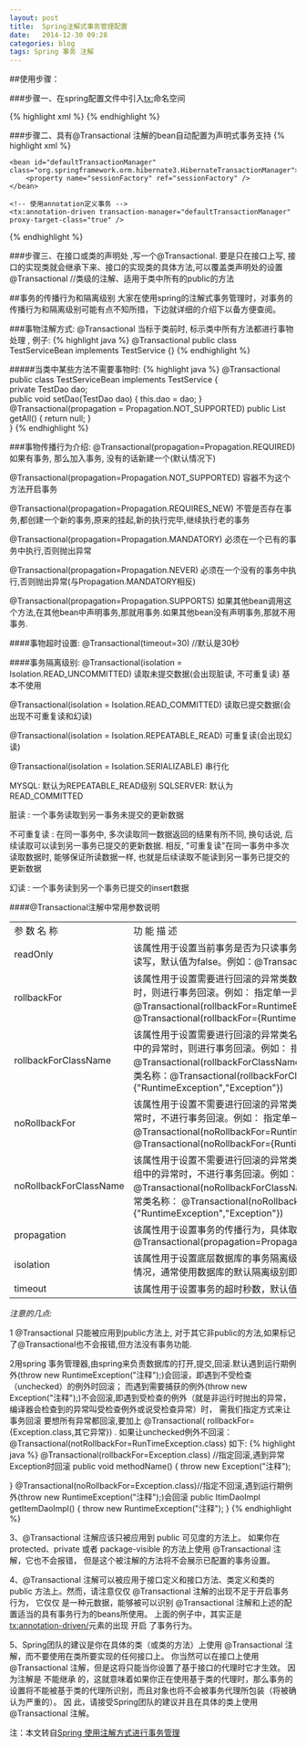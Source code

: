 ```yaml
---
layout: post
title:  Spring注解式事务管理配置
date:   2014-12-30 09:28
categories: blog
tags: Spring 事务 注解
---
```

##使用步骤：

###步骤一、在spring配置文件中引入<tx:>命名空间

{% highlight xml %}
<beans xmlns="http://www.springframework.org/schema/beans"
 xmlns:xsi="http://www.w3.org/2001/XMLSchema-instance"
 xmlns:tx="http://www.springframework.org/schema/tx"
 xsi:schemaLocation="http://www.springframework.org/schema/beans
 http://www.springframework.org/schema/beans/spring-beans-2.0.xsd
 http://www.springframework.org/schema/tx
 http://www.springframework.org/schema/tx/spring-tx-2.0.xsd">
{% endhighlight %}

###步骤二、具有@Transactional 注解的bean自动配置为声明式事务支持 
{% highlight xml %}
<!-- 事务管理器配置, Hibernate单数据源事务 -->
    <bean id="defaultTransactionManager" class="org.springframework.orm.hibernate3.HibernateTransactionManager">
        <property name="sessionFactory" ref="sessionFactory" />
    </bean>
    
    <!-- 使用annotation定义事务 -->
    <tx:annotation-driven transaction-manager="defaultTransactionManager" proxy-target-class="true" />
{% endhighlight %}

###步骤三、在接口或类的声明处 ,写一个@Transactional.
要是只在接口上写, 接口的实现类就会继承下来、接口的实现类的具体方法,可以覆盖类声明处的设置
@Transactional   //类级的注解、适用于类中所有的public的方法

##事务的传播行为和隔离级别
大家在使用spring的注解式事务管理时，对事务的传播行为和隔离级别可能有点不知所措，下边就详细的介绍下以备方便查阅。

###事物注解方式: @Transactional
当标于类前时, 标示类中所有方法都进行事物处理 , 例子:
{% highlight java %}
@Transactional
public class TestServiceBean implements TestService {} 
{% endhighlight %}

#####当类中某些方法不需要事物时:
{% highlight java %}
@Transactional
public class TestServiceBean implements TestService {   
    private TestDao dao;   
    public void setDao(TestDao dao) {
        this.dao = dao;
    }   
    @Transactional(propagation = Propagation.NOT_SUPPORTED)
    public List<Object> getAll() {
        return null;
    }   
}
{% endhighlight %}

###事物传播行为介绍: 
@Transactional(propagation=Propagation.REQUIRED) 
如果有事务, 那么加入事务, 没有的话新建一个(默认情况下)

@Transactional(propagation=Propagation.NOT_SUPPORTED) 
容器不为这个方法开启事务

@Transactional(propagation=Propagation.REQUIRES_NEW) 
不管是否存在事务,都创建一个新的事务,原来的挂起,新的执行完毕,继续执行老的事务

@Transactional(propagation=Propagation.MANDATORY) 
必须在一个已有的事务中执行,否则抛出异常

@Transactional(propagation=Propagation.NEVER) 
必须在一个没有的事务中执行,否则抛出异常(与Propagation.MANDATORY相反)

@Transactional(propagation=Propagation.SUPPORTS) 
如果其他bean调用这个方法,在其他bean中声明事务,那就用事务.如果其他bean没有声明事务,那就不用事务.

####事物超时设置:
@Transactional(timeout=30) //默认是30秒

####事务隔离级别:
@Transactional(isolation = Isolation.READ_UNCOMMITTED)
读取未提交数据(会出现脏读, 不可重复读) 基本不使用

@Transactional(isolation = Isolation.READ_COMMITTED)
读取已提交数据(会出现不可重复读和幻读)

@Transactional(isolation = Isolation.REPEATABLE_READ)
可重复读(会出现幻读)

@Transactional(isolation = Isolation.SERIALIZABLE)
串行化

MYSQL: 默认为REPEATABLE_READ级别
SQLSERVER: 默认为READ_COMMITTED

脏读 : 一个事务读取到另一事务未提交的更新数据

不可重复读 : 在同一事务中, 多次读取同一数据返回的结果有所不同, 换句话说, 
后续读取可以读到另一事务已提交的更新数据. 相反, "可重复读"在同一事务中多次
读取数据时, 能够保证所读数据一样, 也就是后续读取不能读到另一事务已提交的更新数据

幻读 : 一个事务读到另一个事务已提交的insert数据

####@Transactional注解中常用参数说明
<table>
<tbody>
<tr>
<td>参 数 名 称</td><td>功 能 描 述</td></tr>
<tr>
<td>readOnly</td> <td>该属性用于设置当前事务是否为只读事务，设置为true表示只读，false则表示可读写，默认值为false。例如：@Transactional(readOnly=true) </td></tr>
<tr><td>rollbackFor </td> <td> 该属性用于设置需要进行回滚的异常类数组，当方法中抛出指定异常数组中的异常时，则进行事务回滚。例如：
				  指定单一异常类：@Transactional(rollbackFor=RuntimeException.class)
				  指定多个异常类：@Transactional(rollbackFor={RuntimeException.class, Exception.class})</td></tr>
<tr><td>rollbackForClassName </td><td>该属性用于设置需要进行回滚的异常类名称数组，当方法中抛出指定异常名称数组中的异常时，则进行事务回滚。例如：
						指定单一异常类名称：@Transactional(rollbackForClassName="RuntimeException")
						指定多个异常类名称：@Transactional(rollbackForClassName={"RuntimeException","Exception"}) </td></tr>
<tr> <td>noRollbackFor </td><td>该属性用于设置不需要进行回滚的异常类数组，当方法中抛出指定异常数组中的异常时，不进行事务回滚。例如：
						指定单一异常类：@Transactional(noRollbackFor=RuntimeException.class)
						指定多个异常类：@Transactional(noRollbackFor={RuntimeException.class, Exception.class})	</td></tr>
<tr> <td>noRollbackForClassName </td><td>该属性用于设置不需要进行回滚的异常类名称数组，当方法中抛出指定异常名称数组中的异常时，不进行事务回滚。例如：
							指定单一异常类名称：@Transactional(noRollbackForClassName="RuntimeException")
							指定多个异常类名称：
							@Transactional(noRollbackForClassName={"RuntimeException","Exception"}) </td></tr>
<tr> <td>propagation </td><td>该属性用于设置事务的传播行为，具体取值可参考表6-7。
					例如：@Transactional(propagation=Propagation.NOT_SUPPORTED,readOnly=true)	</td></tr>
<tr><td>isolation </td><td>该属性用于设置底层数据库的事务隔离级别，事务隔离级别用于处理多事务并发的情况，通常使用数据库的默认隔离级别即可，基本不需要进行设置 </td></tr>
<tr><td>timeout </td><td>该属性用于设置事务的超时秒数，默认值为-1表示永不超时 </td></tr>
</tbody>
</table>

*注意的几点:*

1 @Transactional 只能被应用到public方法上, 对于其它非public的方法,如果标记了@Transactional也不会报错,但方法没有事务功能.

2用spring 事务管理器,由spring来负责数据库的打开,提交,回滚.默认遇到运行期例外(throw new RuntimeException("注释");)会回滚，即遇到不受检查（unchecked）的例外时回滚；
而遇到需要捕获的例外(throw new Exception("注释");)不会回滚,即遇到受检查的例外（就是非运行时抛出的异常，编译器会检查到的异常叫受检查例外或说受检查异常）时，
需我们指定方式来让事务回滚 要想所有异常都回滚,要加上 @Transactional( rollbackFor={Exception.class,其它异常}) .
如果让unchecked例外不回滚： @Transactional(notRollbackFor=RunTimeException.class)
如下:
{% highlight java %}
@Transactional(rollbackFor=Exception.class) //指定回滚,遇到异常Exception时回滚
public void methodName() {
throw new Exception("注释");

}
@Transactional(noRollbackFor=Exception.class)//指定不回滚,遇到运行期例外(throw new RuntimeException("注释");)会回滚
public ItimDaoImpl getItemDaoImpl() {
throw new RuntimeException("注释");
}
{% endhighlight %}

3、@Transactional 注解应该只被应用到 public 可见度的方法上。 如果你在 protected、private 或者 package-visible 的方法上使用 @Transactional 注解，它也不会报错， 
但是这个被注解的方法将不会展示已配置的事务设置。


4、@Transactional 注解可以被应用于接口定义和接口方法、类定义和类的 public 方法上。然而，请注意仅仅 @Transactional 注解的出现不足于开启事务行为，
它仅仅 是一种元数据，能够被可以识别 @Transactional 注解和上述的配置适当的具有事务行为的beans所使用。
上面的例子中，其实正是 <tx:annotation-driven/>元素的出现 开启 了事务行为。


5、Spring团队的建议是你在具体的类（或类的方法）上使用 @Transactional 注解，而不要使用在类所要实现的任何接口上。
你当然可以在接口上使用 @Transactional 注解，但是这将只能当你设置了基于接口的代理时它才生效。
因为注解是 不能继承 的，这就意味着如果你正在使用基于类的代理时，那么事务的设置将不能被基于类的代理所识别，而且对象也将不会被事务代理所包装（将被确认为严重的）。
因 此，请接受Spring团队的建议并且在具体的类上使用 @Transactional 注解。			

注：本文转自[Spring 使用注解方式进行事务管理](http://www.cnblogs.com/younggun/archive/2013/07/16/3193800.html)